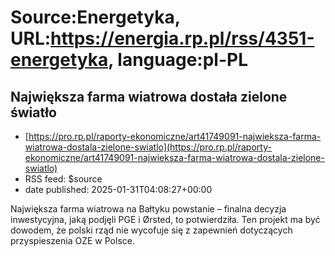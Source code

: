 # Source:Energetyka, URL:https://energia.rp.pl/rss/4351-energetyka, language:pl-PL

## Największa farma wiatrowa dostała zielone światło
 - [https://pro.rp.pl/raporty-ekonomiczne/art41749091-najwieksza-farma-wiatrowa-dostala-zielone-swiatlo](https://pro.rp.pl/raporty-ekonomiczne/art41749091-najwieksza-farma-wiatrowa-dostala-zielone-swiatlo)
 - RSS feed: $source
 - date published: 2025-01-31T04:08:27+00:00

Największa farma wiatrowa na Bałtyku powstanie – finalna decyzja inwestycyjna, jaką podjęli PGE i Ørsted, to potwierdziła. Ten projekt ma być dowodem, że polski rząd nie wycofuje się z zapewnień dotyczących przyspieszenia OZE w Polsce.

